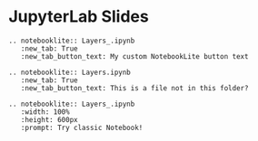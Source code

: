 # JupyterLab Slides

```{eval-rst}
.. notebooklite:: Layers_.ipynb
   :new_tab: True
   :new_tab_button_text: My custom NotebookLite button text
```

```{eval-rst}
.. notebooklite:: Layers.ipynb
   :new_tab: True
   :new_tab_button_text: This is a file not in this folder?
```
   
```{eval-rst}
.. notebooklite:: Layers_.ipynb
   :width: 100%
   :height: 600px
   :prompt: Try classic Notebook!
```
